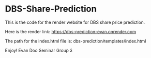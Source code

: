 # DBS-Share-Prediction

This is the code for the render website for DBS share price prediction.

Here is the render link:
https://dbs-prediction-evan.onrender.com

The path for the index.html file is:
dbs-prediction/templates/index.html

Enjoy!
Evan Doo 
Seminar Group 3
